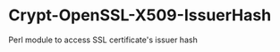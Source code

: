 Crypt-OpenSSL-X509-IssuerHash
=============================

Perl module to access SSL certificate's issuer hash
